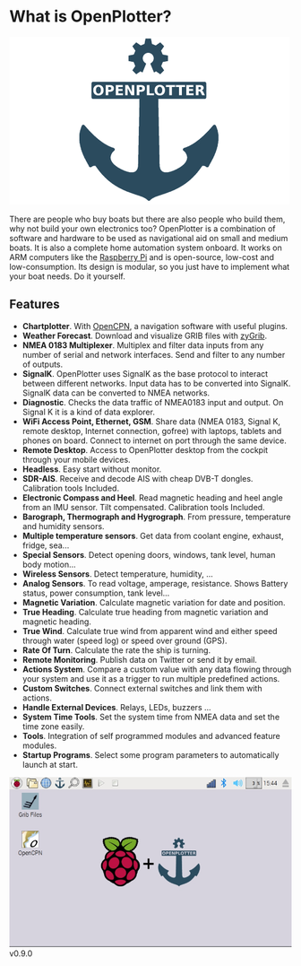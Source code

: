 # What is OpenPlotter?

![OpenPlotter logo](openplotter500x300.png)

There are people who buy boats but there are also people who build them, why not build your own electronics too? OpenPlotter is a combination of software and hardware to be used as navigational aid on small and medium boats. It is also a complete home automation system onboard. It works on ARM computers like the [Raspberry Pi](https://www.raspberrypi.org/) and is open-source, low-cost and low-consumption. Its design is modular, so you just have to implement what your boat needs. Do it yourself.

## Features

* **Chartplotter**. With [OpenCPN](http://opencpn.org), a navigation software with useful plugins.
* **Weather Forecast**. Download and visualize GRIB files with [zyGrib](http://www.zygrib.org).
* **NMEA 0183 Multiplexer**. Multiplex and filter data inputs from any number of serial and network interfaces. Send and filter to any number of outputs.
* **SignalK**. OpenPlotter uses SignalK as the base protocol to interact between different networks. Input data has to be converted into SignalK. SignalK data can be converted to NMEA networks.
* **Diagnostic**. Checks the data traffic of NMEA0183 input and output. On Signal K it is a kind of data explorer.
* **WiFi Access Point, Ethernet, GSM**. Share data \(NMEA 0183, Signal K, remote desktop, Internet connection, gofree\) with laptops, tablets and phones on board. Connect to internet on port through the same device.
* **Remote Desktop**. Access to OpenPlotter desktop from the cockpit through your mobile devices.
* **Headless**. Easy start without monitor.
* **SDR-AIS**. Receive and decode AIS with cheap DVB-T dongles. Calibration tools Included.
* **Electronic Compass and Heel**. Read magnetic heading and heel angle from an IMU sensor. Tilt compensated. Calibration tools Included.
* **Barograph, Thermograph and Hygrograph**. From pressure, temperature and humidity sensors.
* **Multiple temperature sensors**. Get data from coolant engine, exhaust, fridge, sea...
* **Special Sensors**. Detect opening doors, windows, tank level, human body motion...
* **Wireless Sensors**. Detect temperature, humidity, ...
* **Analog Sensors**. To read voltage, amperage, resistance. Shows Battery status, power consumption, tank level...
* **Magnetic Variation**. Calculate magnetic variation for date and position.
* **True Heading**. Calculate true heading from magnetic variation and magnetic heading.
* **True Wind**. Calculate true wind from apparent wind and either speed through water \(speed log\) or speed over ground \(GPS\).
* **Rate Of Turn**. Calculate the rate the ship is turning.
* **Remote Monitoring**. Publish data on Twitter or send it by email.
* **Actions System**. Compare a custom value with any data flowing through your system and use it as a trigger to run multiple predefined actions.
* **Custom Switches**. Connect external switches and link them with actions.
* **Handle External Devices**. Relays, LEDs, buzzers ...
* **System Time Tools**. Set the system time from NMEA data and set the time zone easily.
* **Tools**. Integration of self programmed modules and advanced feature modules.
* **Startup Programs**. Select some program parameters to automatically launch at start.

![](openplotter.jpg)
v0.9.0